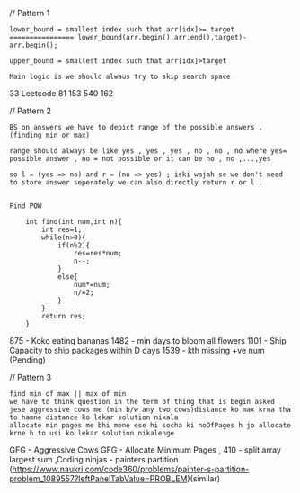 // Pattern 1

```
lower_bound = smallest index such that arr[idx]>= target ================ lower_bound(arr.begin(),arr.end(),target)-arr.begin();

upper_bound = smallest index such that arr[idx]>target

Main logic is we should alwaus try to skip search space
```

33 Leetcode
81
153
540
162

// Pattern 2

```
BS on answers we have to depict range of the possible answers .(finding min or max)

range should always be like yes , yes , yes , no , no , no where yes= possible answer , no = not possible or it can be no , no ,...,yes

so l = (yes => no) and r = (no => yes) ; iski wajah se we don't need to store answer seperately we can also directly return r or l .


Find POW

    int find(int num,int n){
        int res=1;
        while(n>0){
            if(n%2){
                res=res*num;
                n--;
            }
            else{
                num*=num;
                n/=2;
            }
        }
        return res;
    }

```

875 - Koko eating bananas
1482 - min days to bloom all flowers
1101 - Ship Capacity to ship packages within D days
1539 - kth missing +ve num (Pending)

// Pattern 3

```
find min of max || max of min
we have to think question in the term of thing that is begin asked
jese aggressive cows me (min b/w any two cows)distance ko max krna tha to hamne distance ko lekar solution nikala
allocate min pages me bhi mene ese hi socha ki noOfPages h jo allocate krne h to usi ko lekar solution nikalenge
```

GFG - Aggressive Cows
GFG - Allocate Minimum Pages , 410 - split array largest sum ,Coding ninjas - painters partition (https://www.naukri.com/code360/problems/painter-s-partition-problem_1089557?leftPanelTabValue=PROBLEM)(similar)
